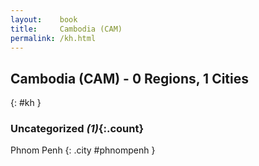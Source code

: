 ```yaml
---
layout:    book
title:     Cambodia (CAM)
permalink: /kh.html
---
```


## Cambodia (CAM) - 0 Regions, 1 Cities
{: #kh }





### Uncategorized _(1)_{:.count}


Phnom Penh  {: .city #phnompenh } <br>


 
